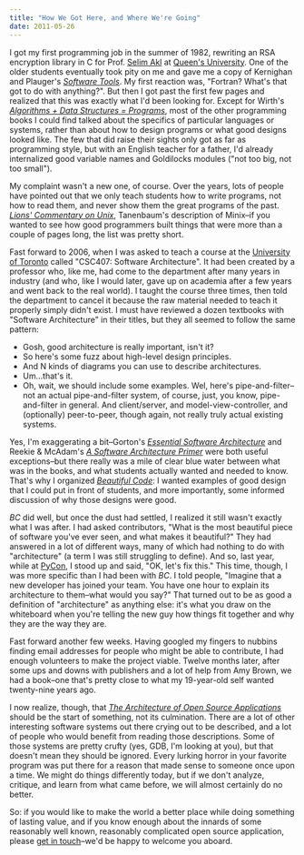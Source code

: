 ```yaml
---
title: "How We Got Here, and Where We're Going"
date: 2011-05-26
---
```

I got my first programming job in the summer of 1982, rewriting an RSA encryption library in C for Prof. <a href="http://research.cs.queensu.ca/~akl/">Selim Akl</a> at <a href="http://www.queensu.ca">Queen's University</a>.  One of the older students eventually took pity on me and gave me a copy of Kernighan and Plauger's <a href="http://www.amazon.com/Software-Tools-Brian-W-Kernighan/dp/020103669X/"><cite>Software Tools</cite></a>.  My first reaction was, "Fortran?  What's that got to do with anything?".  But then I got past the first few pages and realized that this was exactly what I'd been looking for.  Except for Wirth's <a href="http://www.amazon.com/Algorithms-Structures-Prentice-Hall-Automatic-Computation/dp/0130224189/"><cite>Algorithms + Data Structures = Programs</cite></a>, most of the other programming books I could find talked about the specifics of particular languages or systems, rather than about how to design programs or what good designs looked like.  The few that did raise their sights only got as far as programming style, but with an English teacher for a father, I'd already internalized good variable names and Goldilocks modules ("not too big, not too small").

My complaint wasn't a new one, of course.  Over the years, lots of people have pointed out that we only teach students how to write programs, not how to read them, and never show them the great programs of the past.  <a href="http://www.amazon.com/Lions-Commentary-Unix-John/dp/1573980137/"><cite>Lions' Commentary on Unix</cite></a>, Tanenbaum's description of Minix–if you wanted to see how good programmers built things that were more than a couple of pages long, the list was pretty short.

Fast forward to 2006, when I was asked to teach a course at the <a href="http://www.utoronto.ca">University of Toronto</a> called "CSC407: Software Architecture".  It had been created by a professor who, like me, had come to the department after many years in industry (and who, like I would later, gave up on academia after a few years and went back to the real world).  I taught the course three times, then told the department to cancel it because the raw material needed to teach it properly simply didn't exist.  I must have reviewed a dozen textbooks with "Software Architecture" in their titles, but they all seemed to follow the same pattern:
<ul>
  <li>Gosh, good architecture is really important, isn't it?</li>
  <li>So here's some fuzz about high-level design principles.</li>
  <li>And N kinds of diagrams you can use to describe architectures.</li>
  <li>Um…that's it.</li>
  <li>Oh, wait, we should include some examples.  Wel, here's pipe-and-filter–not an actual pipe-and-filter system, of course, just, you know, pipe-and-filter in general.  And client/server, and model-view-controller, and (optionally) peer-to-peer, though again, not really truly actual existing systems.</li>
</ul>
Yes, I'm exaggerating a bit–Gorton's <a href="http://www.amazon.com/Essential-Software-Architecture-Ian-Gorton/dp/3642066844/"><cite>Essential Software Architecture</cite></a> and Reekie &amp; McAdam's <a href="http://www.amazon.com/Software-Architecture-Primer-John-Reekie/dp/0646458418/"><cite>A Software Architecture Primer</cite></a> were both useful exceptions–but there really was a mile of clear blue water between what was in the books, and what students actually wanted and needed to know.  That's why I organized <a href="http://www.amazon.com/Beautiful-Code-Leading-Programmers-Practice/dp/0596510047/"><cite>Beautiful Code</cite></a>: I wanted examples of good design that I could put in front of students, and more importantly, some informed discussion of why those designs were good.

<cite>BC</cite> did well, but once the dust had settled, I realized it still wasn't exactly what I was after.  I had asked contributors, "What is the most beautiful piece of software you've ever seen, and what makes it beautiful?" They had answered in a lot of different ways, many of which had nothing to do with "architecture" (a term I was still struggling to define).  And so, last year, while at <a href="http://us.pycon.org/2010/about/">PyCon</a>, I stood up and said, "OK, let's fix this."  This time, though, I was more specific than I had been with <cite>BC</cite>. I told people, "Imagine that a new developer has joined your team.  You have one hour to explain its architecture to them–what would you say?" That turned out to be as good a definition of "architecture" as anything else: it's what you draw on the whiteboard when you're telling the new guy how things fit together and why they are the way they are.

Fast forward another few weeks.  Having googled my fingers to nubbins finding email addresses for people who might be able to contribute, I had enough volunteers to make the project viable. Twelve months later, after some ups and downs with publishers and a lot of help from Amy Brown, we had a book–one that's pretty close to what my 19-year-old self wanted twenty-nine years ago.

I now realize, though, that <a href="http://aosabook.org"><cite>The Architecture of Open Source Applications</cite></a> should be the start of something, not its culmination.  There are a lot of other interesting software systems out there crying out to be described, and a lot of people who would benefit from reading those descriptions.  Some of those systems are pretty crufty (yes, GDB, I'm looking at you), but that doesn't mean they should be ignored. Every lurking horror in your favorite program was put there for a reason that made sense to someone once upon a time.  We might do things differently today, but if we don't analyze, critique, and learn from what came before, we will almost certainly do no better.

So: if you would like to make the world a better place while doing something of lasting value, and if you know enough about the innards of some reasonably well known, reasonably complicated open source application, please <a href="mailto:gvwilson@third-bit.com">get in touch</a>–we'd be happy to welcome you aboard.
